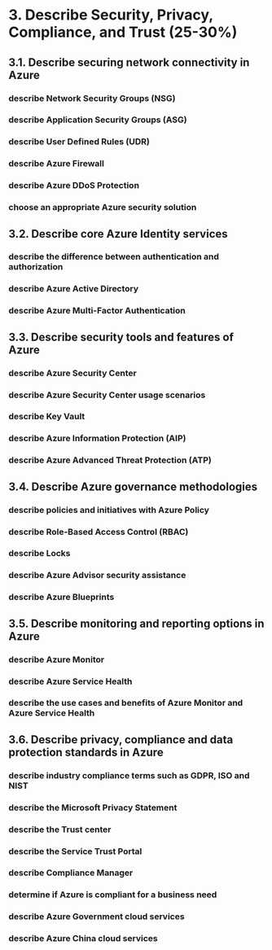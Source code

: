 # 3. Describe Security, Privacy, Compliance, and Trust (25-30%)

## 3.1. Describe securing network connectivity in Azure

### describe Network Security Groups (NSG)

### describe Application Security Groups (ASG)

### describe User Defined Rules (UDR)

### describe Azure Firewall

### describe Azure DDoS Protection

### choose an appropriate Azure security solution

## 3.2. Describe core Azure Identity services

### describe the difference between authentication and authorization

### describe Azure Active Directory

### describe Azure Multi-Factor Authentication

## 3.3. Describe security tools and features of Azure

### describe Azure Security Center

### describe Azure Security Center usage scenarios

### describe Key Vault

### describe Azure Information Protection (AIP)

### describe Azure Advanced Threat Protection (ATP)

## 3.4. Describe Azure governance methodologies

### describe policies and initiatives with Azure Policy

### describe Role-Based Access Control (RBAC)

### describe Locks

### describe Azure Advisor security assistance

### describe Azure Blueprints

## 3.5. Describe monitoring and reporting options in Azure

### describe Azure Monitor

### describe Azure Service Health

### describe the use cases and benefits of Azure Monitor and Azure Service Health

## 3.6. Describe privacy, compliance and data protection standards in Azure

### describe industry compliance terms such as GDPR, ISO and NIST

### describe the Microsoft Privacy Statement

### describe the Trust center

### describe the Service Trust Portal

### describe Compliance Manager

### determine if Azure is compliant for a business need

### describe Azure Government cloud services

### describe Azure China cloud services
